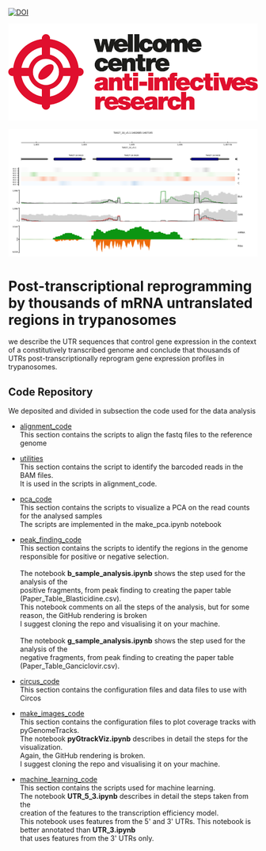 
[![DOI](https://zenodo.org/badge/754718392.svg)](https://zenodo.org/doi/10.5281/zenodo.10636308)

![Wellcome Centre for Anti-Infectives Research Logo](static/wcar.png)

![Coverage track for gene Tb927.10.5620](make_images_code/bw_file/full_images/Tb927.10.5620_coverage.png)


# Post-transcriptional reprogramming by thousands of mRNA untranslated regions in trypanosomes
we describe the UTR sequences that control gene expression in the context of a constitutively transcribed genome
and conclude that thousands of UTRs post-transcriptionally reprogram gene expression profiles in trypanosomes.

## Code Repository
We deposited and divided in subsection the code used for the data analysis

-  <a href="alignment_code/">alignment_code</a> <br>
This section contains the scripts to align the fastq files to the reference genome

-  <a href="utilities/">utilities</a> <br>
This section contains the script to identify the barcoded reads in the BAM files. <br>
It is used in the scripts in alignment_code.

-  <a href="pca_code/">pca_code</a> <br>
This section contains the scripts to visualize a PCA on the read counts for the analysed samples <br>
The scripts are implemented in the make_pca.ipynb notebook

-  <a href="peak_finding_code/">peak_finding_code</a> <br>
This section contains the scripts to identify the regions in the genome responsible for positive or negative selection.<br><br>
The notebook <b>b_sample_analysis.ipynb</b> shows the step used for the analysis of the <br>
positive fragments, from peak finding to creating the paper table (Paper_Table_Blasticidine.csv). <br>
This notebook comments on all the steps of the analysis, but for some reason, the GitHub rendering is broken <br>
I suggest cloning the repo and visualising it on your machine. <br><br>
The notebook <b>g_sample_analysis.ipynb</b> shows the step used for the analysis of the <br>
negative fragments, from peak finding to creating the paper table (Paper_Table_Ganciclovir.csv). <br>

- <a href="circus_code/">circus_code</a> <br>
This section contains the configuration files and data files to use with Circos

- <a href="make_images_code/">make_images_code</a> <br>
This section contains the configuration files to plot coverage tracks with pyGenomeTracks. <br>
The notebook <b>pyGtrackViz.ipynb</b> describes in detail the steps for the visualization. <br>
Again, the GitHub rendering is broken. <br>
I suggest cloning the repo and visualising it on your machine. <br>

- <a href="machine_learning_code/">machine_learning_code</a> <br>
This section contains the scripts used for machine learning. <br>
The notebook <b>UTR_5_3.ipynb</b> describes in detail the steps taken from the <br>
creation of the features to the transcription efficiency model. <br>
This notebook uses features from the 5' and 3' UTRs. This notebook is better annotated than <b>UTR_3.ipynb</b><br>
that uses features from the 3' UTRs only. 

